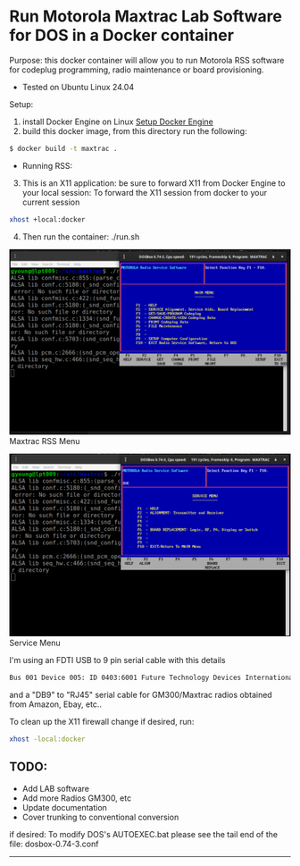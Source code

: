 # Run Motorola Maxtrac Lab Software for DOS in a Docker container

Purpose: this docker container will allow you to run Motorola RSS software for codeplug programming,
radio maintenance or board provisioning. 

- Tested on Ubuntu Linux 24.04

Setup:
1. install Docker Engine on Linux [Setup Docker Engine](https://docs.docker.com/engine/install/ubuntu/)
1. build this docker image, from this directory run the following:

```sh
$ docker build -t maxtrac .
```

- Running RSS:

3. This is an X11 application: be sure to forward X11 from Docker Engine to your local session:
To forward the X11 session from docker to your current session

```sh
xhost +local:docker
```

4. Then run the container:
./run.sh


![Maxtrac Menu](./docs/rss.png "Maxtrac Menu")
Maxtrac RSS Menu

![Maxtrac Menu](./docs/service.png "Service Menu")
Service Menu

I'm using an FDTI USB to 9 pin serial cable with this details
```sh
Bus 001 Device 005: ID 0403:6001 Future Technology Devices International, Ltd FT232 Serial (UART) IC
```

and a "DB9" to "RJ45" serial cable for GM300/Maxtrac radios obtained from Amazon, Ebay, etc..

To clean up the X11 firewall change if desired, run:

```sh
xhost -local:docker
```

## TODO:
- Add LAB software
- Add more Radios GM300, etc
- Update documentation
- Cover trunking to conventional conversion

if desired: To modify DOS's AUTOEXEC.bat please see the tail end of the file: dosbox-0.74-3.conf

---
